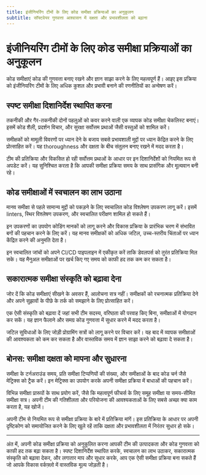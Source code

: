```yaml
---
title: इंजीनियरिंग टीमों के लिए कोड समीक्षा प्रक्रियाओं का अनुकूलन
subtitle: सॉफ्टवेयर गुणवत्ता आश्वासन में दक्षता और प्रभावशीलता को बढ़ाना
---
```


# इंजीनियरिंग टीमों के लिए कोड समीक्षा प्रक्रियाओं का अनुकूलन

कोड समीक्षाएं कोड की गुणवत्ता बनाए रखने और ज्ञान साझा करने के लिए महत्वपूर्ण हैं। आइए इस प्रक्रिया को इंजीनियरिंग टीमों के लिए अधिक कुशल और प्रभावी बनाने की रणनीतियों का अन्वेषण करें।

## स्पष्ट समीक्षा दिशानिर्देश स्थापित करना

तकनीकी और गैर-तकनीकी दोनों पहलुओं को कवर करने वाली एक व्यापक कोड समीक्षा चेकलिस्ट बनाएं। इसमें कोड शैली, प्रदर्शन विचार, और सुरक्षा सर्वोत्तम प्रथाओं जैसी वस्तुओं को शामिल करें।

समीक्षकों को मामूली विवरणों पर ध्यान देने के बजाय सबसे प्रभावशाली मुद्दों पर ध्यान केंद्रित करने के लिए प्रोत्साहित करें। यह thoroughness और दक्षता के बीच संतुलन बनाए रखने में मदद करता है।

टीम की प्रतिक्रिया और विकसित हो रही सर्वोत्तम प्रथाओं के आधार पर इन दिशानिर्देशों को नियमित रूप से अपडेट करें। यह सुनिश्चित करता है कि आपकी समीक्षा प्रक्रिया समय के साथ प्रासंगिक और मूल्यवान बनी रहे।

## कोड समीक्षाओं में स्वचालन का लाभ उठाना

मानव समीक्षा से पहले सामान्य मुद्दों को पकड़ने के लिए स्वचालित कोड विश्लेषण उपकरण लागू करें। इसमें linters, स्थिर विश्लेषण उपकरण, और स्वचालित परीक्षण शामिल हो सकते हैं।

इन उपकरणों का उपयोग कोडिंग मानकों को लागू करने और विकास प्रक्रिया के प्रारंभिक चरण में संभावित बगों की पहचान करने के लिए करें। यह मानव समीक्षकों को अधिक जटिल, उच्च-स्तरीय चिंताओं पर ध्यान केंद्रित करने की अनुमति देता है।

इन स्वचालित जांचों को अपने CI/CD पाइपलाइन में एकीकृत करें ताकि डेवलपर्स को तुरंत प्रतिक्रिया मिल सके। यह मैनुअल समीक्षाओं पर खर्च किए गए समय को काफी हद तक कम कर सकता है।

## सकारात्मक समीक्षा संस्कृति को बढ़ावा देना

जोर दें कि कोड समीक्षाएं सीखने के अवसर हैं, आलोचना सत्र नहीं। समीक्षकों को रचनात्मक प्रतिक्रिया देने और अपने सुझावों के पीछे के तर्क को समझाने के लिए प्रोत्साहित करें।

एक ऐसी संस्कृति को बढ़ावा दें जहां सभी टीम सदस्य, वरिष्ठता की परवाह किए बिना, समीक्षाओं में योगदान कर सकें। यह ज्ञान फैलाने और समग्र कोड गुणवत्ता में सुधार करने में मदद करता है।

जटिल सुविधाओं के लिए जोड़ी प्रोग्रामिंग सत्रों को लागू करने पर विचार करें। यह बाद में व्यापक समीक्षाओं की आवश्यकता को कम कर सकता है और वास्तविक समय में ज्ञान साझा करने को बढ़ावा दे सकता है।

## बोनस: समीक्षा दक्षता को मापना और सुधारना

समीक्षा के टर्नअराउंड समय, प्रति समीक्षा टिप्पणियों की संख्या, और समीक्षाओं के बाद कोड चर्न जैसे मेट्रिक्स को ट्रैक करें। इन मेट्रिक्स का उपयोग करके अपनी समीक्षा प्रक्रिया में बाधाओं की पहचान करें।

विभिन्न समीक्षा प्रारूपों के साथ प्रयोग करें, जैसे कि महत्वपूर्ण फीचर्स के लिए समूह समीक्षा या समय-सीमित समीक्षा सत्र। अपनी टीम की गतिशीलता और परियोजना की आवश्यकताओं के लिए सबसे अच्छा क्या काम करता है, यह खोजें।

अपनी टीम से नियमित रूप से समीक्षा प्रक्रिया के बारे में प्रतिक्रिया मांगें। इस प्रतिक्रिया के आधार पर अपनी दृष्टिकोण को समायोजित करने के लिए खुले रहें ताकि दक्षता और प्रभावशीलता में निरंतर सुधार हो सके।

---

अंत में, अपनी कोड समीक्षा प्रक्रिया को अनुकूलित करना आपकी टीम की उत्पादकता और कोड गुणवत्ता को काफी हद तक बढ़ा सकता है। स्पष्ट दिशानिर्देश स्थापित करके, स्वचालन का लाभ उठाकर, सकारात्मक संस्कृति को बढ़ावा देकर, और लगातार माप और सुधार करके, आप एक ऐसी समीक्षा प्रक्रिया बना सकते हैं जो आपके विकास वर्कफ़्लो में वास्तविक मूल्य जोड़ती है।
